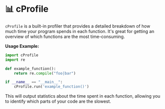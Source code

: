 # 📊 cProfile

`cProfile` is a built-in profiler that provides a detailed breakdown of how much time your program spends in each function. It's great for getting an overview of which functions are the most time-consuming.

**Usage Example:**

```python
import cProfile
import re

def example_function():
    return re.compile("foo|bar")

if __name__ == "__main__":
    cProfile.run('example_function()')
```

This will output statistics about the time spent in each function, allowing you to identify which parts of your code are the slowest.